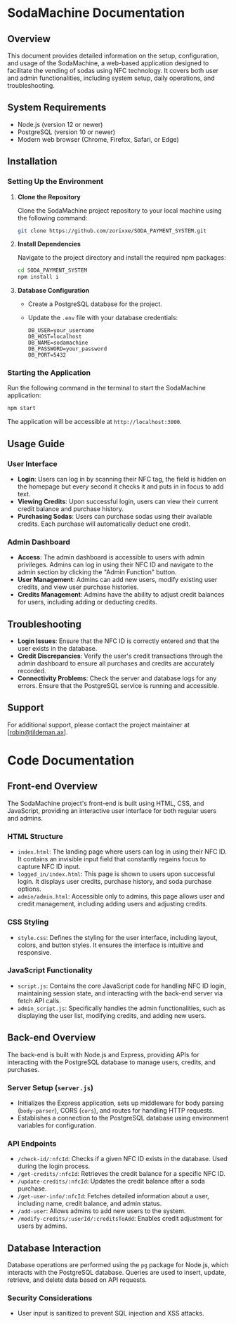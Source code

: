 # SodaMachine Documentation

## Overview

This document provides detailed information on the setup, configuration, and usage of the SodaMachine, a web-based application designed to facilitate the vending of sodas using NFC technology. It covers both user and admin functionalities, including system setup, daily operations, and troubleshooting.

## System Requirements

- Node.js (version 12 or newer)
- PostgreSQL (version 10 or newer)
- Modern web browser (Chrome, Firefox, Safari, or Edge)

## Installation

### Setting Up the Environment

1. **Clone the Repository**

   Clone the SodaMachine project repository to your local machine using the following command:

   ```bash
   git clone https://github.com/zorixxe/SODA_PAYMENT_SYSTEM.git
   ```

2. **Install Dependencies**

   Navigate to the project directory and install the required npm packages:

   ```bash
   cd SODA_PAYMENT_SYSTEM
   npm install i
   ```

3. **Database Configuration**

   - Create a PostgreSQL database for the project.
   - Update the `.env` file with your database credentials:

     ```env
     DB_USER=your_username
     DB_HOST=localhost
     DB_NAME=sodamachine
     DB_PASSWORD=your_password
     DB_PORT=5432
     ```

### Starting the Application

Run the following command in the terminal to start the SodaMachine application:

```bash
npm start
```

The application will be accessible at `http://localhost:3000`.

## Usage Guide

### User Interface

- **Login**: Users can log in by scanning their NFC tag, the field is hidden on the homepage but every second it checks it and puts in in focus to add text.
- **Viewing Credits**: Upon successful login, users can view their current credit balance and purchase history.
- **Purchasing Sodas**: Users can purchase sodas using their available credits. Each purchase will automatically deduct one credit.

### Admin Dashboard

- **Access**: The admin dashboard is accessible to users with admin privileges. Admins can log in using their NFC ID and navigate to the admin section by clicking the "Admin Function" button.
- **User Management**: Admins can add new users, modify existing user credits, and view user purchase histories.
- **Credits Management**: Admins have the ability to adjust credit balances for users, including adding or deducting credits.

## Troubleshooting

- **Login Issues**: Ensure that the NFC ID is correctly entered and that the user exists in the database.
- **Credit Discrepancies**: Verify the user's credit transactions through the admin dashboard to ensure all purchases and credits are accurately recorded.
- **Connectivity Problems**: Check the server and database logs for any errors. Ensure that the PostgreSQL service is running and accessible.



## Support

For additional support, please contact the project maintainer at [robin@tildeman.ax].

# Code Documentation

## Front-end Overview

The SodaMachine project's front-end is built using HTML, CSS, and JavaScript, providing an interactive user interface for both regular users and admins.

### HTML Structure

- `index.html`: The landing page where users can log in using their NFC ID. It contains an invisible input field that constantly regains focus to capture NFC ID input.
- `logged_in/index.html`: This page is shown to users upon successful login. It displays user credits, purchase history, and soda purchase options.
- `admin/admin.html`: Accessible only to admins, this page allows user and credit management, including adding users and adjusting credits.

### CSS Styling

- `style.css`: Defines the styling for the user interface, including layout, colors, and button styles. It ensures the interface is intuitive and responsive.

### JavaScript Functionality

- `script.js`: Contains the core JavaScript code for handling NFC ID login, maintaining session state, and interacting with the back-end server via fetch API calls.
- `admin_script.js`: Specifically handles the admin functionalities, such as displaying the user list, modifying credits, and adding new users.

## Back-end Overview

The back-end is built with Node.js and Express, providing APIs for interacting with the PostgreSQL database to manage users, credits, and purchases.

### Server Setup (`server.js`)

- Initializes the Express application, sets up middleware for body parsing (`body-parser`), CORS (`cors`), and routes for handling HTTP requests.
- Establishes a connection to the PostgreSQL database using environment variables for configuration.

### API Endpoints

- `/check-id/:nfcId`: Checks if a given NFC ID exists in the database. Used during the login process.
- `/get-credits/:nfcId`: Retrieves the credit balance for a specific NFC ID.
- `/update-credits/:nfcId`: Updates the credit balance after a soda purchase.
- `/get-user-info/:nfcId`: Fetches detailed information about a user, including name, credit balance, and admin status.
- `/add-user`: Allows admins to add new users to the system.
- `/modify-credits/:userId/:creditsToAdd`: Enables credit adjustment for users by admins.

## Database Interaction

Database operations are performed using the `pg` package for Node.js, which interacts with the PostgreSQL database. Queries are used to insert, update, retrieve, and delete data based on API requests.

### Security Considerations

- User input is sanitized to prevent SQL injection and XSS attacks.





